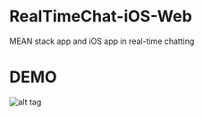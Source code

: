 # RealTimeChat-iOS-Web
MEAN stack app and iOS app in real-time chatting

# DEMO
![alt tag](https://raw.github.com/YuanGao0317/RealTimeChat-iOS-Web/master/preview/RealTimeChat-iOS-Web.gif)



 

